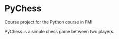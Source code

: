 # PyChess
Course project for the Python course in FMI

PyChess is a simple chess game between two players.

